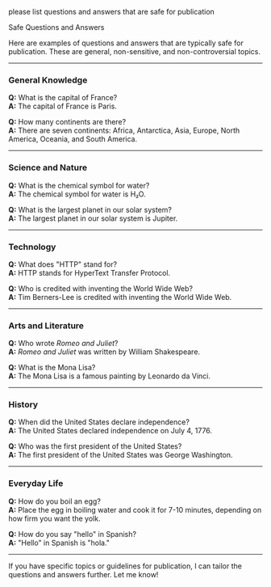 please list questions and answers that are safe for publication

Safe Questions and Answers

Here are examples of questions and answers that are typically safe for publication. These are general, non-sensitive, and non-controversial topics. 

---

### General Knowledge
**Q:** What is the capital of France?  
**A:** The capital of France is Paris.  

**Q:** How many continents are there?  
**A:** There are seven continents: Africa, Antarctica, Asia, Europe, North America, Oceania, and South America.

---

### Science and Nature
**Q:** What is the chemical symbol for water?  
**A:** The chemical symbol for water is H₂O.  

**Q:** What is the largest planet in our solar system?  
**A:** The largest planet in our solar system is Jupiter.  

---

### Technology
**Q:** What does "HTTP" stand for?  
**A:** HTTP stands for HyperText Transfer Protocol.  

**Q:** Who is credited with inventing the World Wide Web?  
**A:** Tim Berners-Lee is credited with inventing the World Wide Web.  

---

### Arts and Literature
**Q:** Who wrote *Romeo and Juliet*?  
**A:** *Romeo and Juliet* was written by William Shakespeare.  

**Q:** What is the Mona Lisa?  
**A:** The Mona Lisa is a famous painting by Leonardo da Vinci.  

---

### History
**Q:** When did the United States declare independence?  
**A:** The United States declared independence on July 4, 1776.  

**Q:** Who was the first president of the United States?  
**A:** The first president of the United States was George Washington.  

---

### Everyday Life
**Q:** How do you boil an egg?  
**A:** Place the egg in boiling water and cook it for 7-10 minutes, depending on how firm you want the yolk.  

**Q:** How do you say "hello" in Spanish?  
**A:** "Hello" in Spanish is "hola."  

---

If you have specific topics or guidelines for publication, I can tailor the questions and answers further. Let me know!
